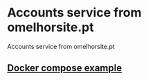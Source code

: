 # Accounts service from omelhorsite.pt
Accounts service from omelhorsite.pt


## [Docker compose example](./docker-compose.yml)
